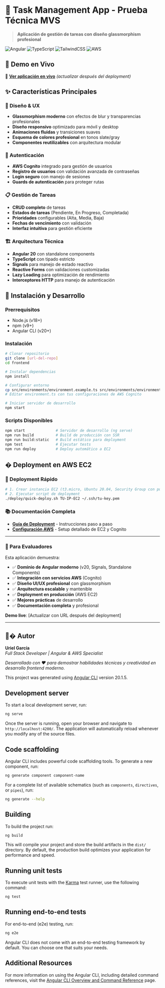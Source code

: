 # 🌟 Task Management App - Prueba Técnica MVS

> **Aplicación de gestión de tareas con diseño glassmorphism profesional**

![Angular](https://img.shields.io/badge/Angular-20-red?style=for-the-badge&logo=angular)
![TypeScript](https://img.shields.io/badge/TypeScript-5.6-blue?style=for-the-badge&logo=typescript)
![TailwindCSS](https://img.shields.io/badge/Tailwind-3.4-cyan?style=for-the-badge&logo=tailwindcss)
![AWS](https://img.shields.io/badge/AWS-Cognito-orange?style=for-the-badge&logo=amazon-aws)

## 📱 Demo en Vivo

🔗 **[Ver aplicación en vivo](http://tu-ip-ec2-aqui)** *(actualizar después del deployment)*

## ✨ Características Principales

### 🎨 Diseño & UX
- **Glassmorphism moderno** con efectos de blur y transparencias profesionales
- **Diseño responsivo** optimizado para móvil y desktop
- **Animaciones fluidas** y transiciones suaves
- **Esquema de colores profesional** en tonos slate/gray
- **Componentes reutilizables** con arquitectura modular

### 🔐 Autenticación
- **AWS Cognito** integrado para gestión de usuarios
- **Registro de usuarios** con validación avanzada de contraseñas
- **Login seguro** con manejo de sesiones
- **Guards de autenticación** para proteger rutas

### 📋 Gestión de Tareas
- **CRUD completo** de tareas
- **Estados de tareas** (Pendiente, En Progreso, Completada)
- **Prioridades** configurables (Alta, Media, Baja)
- **Fechas de vencimiento** con validación
- **Interfaz intuitiva** para gestión eficiente

### 🏗️ Arquitectura Técnica
- **Angular 20** con standalone components
- **TypeScript** con tipado estricto
- **Signals** para manejo de estado reactivo
- **Reactive Forms** con validaciones customizadas
- **Lazy Loading** para optimización de rendimiento
- **Interceptores HTTP** para manejo de autenticación

## 🚀 Instalación y Desarrollo

### Prerrequisitos
- Node.js (v18+)
- npm (v9+)
- Angular CLI (v20+)

### Instalación
```bash
# Clonar repositorio
git clone [url-del-repo]
cd frontend

# Instalar dependencias
npm install

# Configurar entorno
cp src/environments/environment.example.ts src/environments/environment.ts
# Editar environment.ts con tus configuraciones de AWS Cognito

# Iniciar servidor de desarrollo
npm start
```

### Scripts Disponibles
```bash
npm start              # Servidor de desarrollo (ng serve)
npm run build          # Build de producción con SSR
npm run build:static   # Build estático para deployment
npm test               # Ejecutar tests
npm run deploy         # Deploy automático a EC2
```

## � Deployment en AWS EC2

### 🎯 Deployment Rápido
```bash
# 1. Crear instancia EC2 (t3.micro, Ubuntu 20.04, Security Group con puerto 80)
# 2. Ejecutar script de deployment
./deploy/quick-deploy.sh TU-IP-EC2 ~/.ssh/tu-key.pem
```

### 📚 Documentación Completa
- **[Guía de Deployment](DEPLOYMENT.md)** - Instrucciones paso a paso
- **[Configuración AWS](deploy/README.md)** - Setup detallado de EC2 y Cognito

---

### 🎯 Para Evaluadores

Esta aplicación demuestra:
- ✅ **Dominio de Angular moderno** (v20, Signals, Standalone Components)
- ✅ **Integración con servicios AWS** (Cognito)
- ✅ **Diseño UI/UX profesional** con glassmorphism
- ✅ **Arquitectura escalable** y mantenible
- ✅ **Deployment en producción** (AWS EC2)
- ✅ **Mejores prácticas** de desarrollo
- ✅ **Documentación completa** y profesional

**Demo live**: [Actualizar con URL después del deployment]

---

## 👨‍� Autor

**Uriel García**  
*Full Stack Developer | Angular & AWS Specialist*

*Desarrollado con ❤️ para demostrar habilidades técnicas y creatividad en desarrollo frontend moderno.*

This project was generated using [Angular CLI](https://github.com/angular/angular-cli) version 20.1.5.

## Development server

To start a local development server, run:

```bash
ng serve
```

Once the server is running, open your browser and navigate to `http://localhost:4200/`. The application will automatically reload whenever you modify any of the source files.

## Code scaffolding

Angular CLI includes powerful code scaffolding tools. To generate a new component, run:

```bash
ng generate component component-name
```

For a complete list of available schematics (such as `components`, `directives`, or `pipes`), run:

```bash
ng generate --help
```

## Building

To build the project run:

```bash
ng build
```

This will compile your project and store the build artifacts in the `dist/` directory. By default, the production build optimizes your application for performance and speed.

## Running unit tests

To execute unit tests with the [Karma](https://karma-runner.github.io) test runner, use the following command:

```bash
ng test
```

## Running end-to-end tests

For end-to-end (e2e) testing, run:

```bash
ng e2e
```

Angular CLI does not come with an end-to-end testing framework by default. You can choose one that suits your needs.

## Additional Resources

For more information on using the Angular CLI, including detailed command references, visit the [Angular CLI Overview and Command Reference](https://angular.dev/tools/cli) page.

